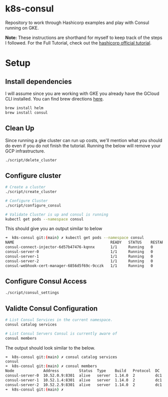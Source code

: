 # k8s-consul

Repository to work through Hashicorp examples and play with Consul running on GKE.

**Note:** These instructions are shorthand for myself to keep track of the steps I followed.  For the Full Tutorial, check out the [hashicorp official tutorial](https://developer.hashicorp.com/consul/tutorials/kubernetes/kubernetes-gke-google).

# Setup

## Install dependencies
I will assume since you are working with GKE you already have the GCloud CLI installed.  You can find brew directions [here](https://formulae.brew.sh/cask/google-cloud-sdk).


```bash
brew install helm
brew install consul
```

## Clean Up
Since running a gke cluster can run up costs, we'll mention what you should do even if you do not finish the tutorial.  Running the below will remove your GCP infrastructure.

```bash
./script/delete_cluster
```

## Configure cluster

```bash
# Create a cluster
./script/create_cluster

# Configure Cluster
./script/configure_consul

# Validate Cluster is up and consul is running
kubectl get pods --namespace consul
```

This should give you an output similar to below

```bash
➜  k8s-consul git:(main) ✗ kubectl get pods --namespace consul
NAME                                           READY   STATUS    RESTARTS   AGE
consul-connect-injector-6d57b47476-kqnnx       1/1     Running   0          70s
consul-server-0                                1/1     Running   0          69s
consul-server-1                                1/1     Running   0          69s
consul-server-2                                1/1     Running   0          68s
consul-webhook-cert-manager-6856d5f69c-9cczk   1/1     Running   0          70s
```

## Configure Consul Access

```bash
./script/consul_settings
```

## Validte Consul Configuration

```bash
# List Consul Services in the current namespace.
consul catalog services

# List Consul Servers Consul is currently aware of
consul members
```

The output should look similar to the below.
```bash
➜  k8s-consul git:(main) ✗ consul catalog services
consul
➜  k8s-consul git:(main) ✗ consul members
Node             Address         Status  Type    Build   Protocol  DC   Partition  Segment
consul-server-0  10.52.0.9:8301  alive   server  1.14.0  2         dc1  default    <all>
consul-server-1  10.52.1.4:8301  alive   server  1.14.0  2         dc1  default    <all>
consul-server-2  10.52.2.9:8301  alive   server  1.14.0  2         dc1  default    <all>
➜  k8s-consul git:(main) ✗ 
```

